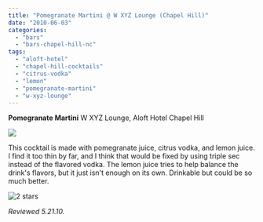```yaml
---
title: "Pomegranate Martini @ W XYZ Lounge (Chapel Hill)"
date: "2010-06-03"
categories:
  - "bars"
  - "bars-chapel-hill-nc"
tags:
  - "aloft-hotel"
  - "chapel-hill-cocktails"
  - "citrus-vodka"
  - "lemon"
  - "pomegranate-martini"
  - "w-xyz-lounge"
---
```


**Pomegranate Martini** W XYZ Lounge, Aloft Hotel Chapel Hill

![](http://www.thegourmez.com/gourmez/photos/wxyz4.JPG)

This cocktail is made with pomegranate juice, citrus vodka, and lemon juice. I find it too thin by far, and I think that would be fixed by using triple sec instead of the flavored vodka. The lemon juice tries to help balance the drink's flavors, but it just isn't enough on its own. Drinkable but could be so much better.




<div class="caption">

![2 stars](http://s3.amazonaws.com/thegourmez-wpmedia/2009/02/rating_chicken11.gif "rating_chicken11")</div>


_Reviewed 5.21.10._
